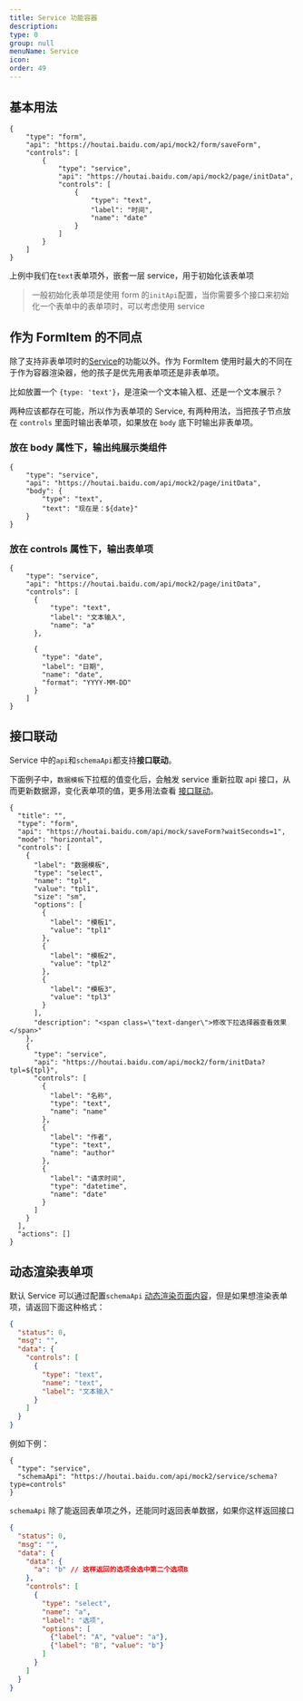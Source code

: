 ```yaml
---
title: Service 功能容器
description:
type: 0
group: null
menuName: Service
icon:
order: 49
---
```


## 基本用法

```schema:height="300" scope="body"
{
    "type": "form",
    "api": "https://houtai.baidu.com/api/mock2/form/saveForm",
    "controls": [
        {
            "type": "service",
            "api": "https://houtai.baidu.com/api/mock2/page/initData",
            "controls": [
                {
                    "type": "text",
                    "label": "时间",
                    "name": "date"
                }
            ]
        }
    ]
}
```

上例中我们在`text`表单项外，嵌套一层 service，用于初始化该表单项

> 一般初始化表单项是使用 form 的`initApi`配置，当你需要多个接口来初始化一个表单中的表单项时，可以考虑使用 service

## 作为 FormItem 的不同点

除了支持非表单项时的[Service](../service)的功能以外。作为 FormItem 使用时最大的不同在于作为容器渲染器，他的孩子是优先用表单项还是非表单项。

比如放置一个 `{type: 'text'}`，是渲染一个文本输入框、还是一个文本展示？

两种应该都存在可能，所以作为表单项的 Service, 有两种用法，当把孩子节点放在 `controls` 里面时输出表单项，如果放在 `body` 底下时输出非表单项。

### 放在 body 属性下，输出纯展示类组件

```schema:height="200" scope="form-item"
{
    "type": "service",
    "api": "https://houtai.baidu.com/api/mock2/page/initData",
    "body": {
        "type": "text",
        "text": "现在是：${date}"
    }
}
```

### 放在 controls 属性下，输出表单项

```schema:height="500" scope="form-item"
{
    "type": "service",
    "api": "https://houtai.baidu.com/api/mock2/page/initData",
    "controls": [
      {
          "type": "text",
          "label": "文本输入",
          "name": "a"
      },

      {
        "type": "date",
        "label": "日期",
        "name": "date",
        "format": "YYYY-MM-DD"
      }
    ]
}
```



## 接口联动

Service 中的`api`和`schemaApi`都支持**接口联动**。

下面例子中，`数据模板`下拉框的值变化后，会触发 service 重新拉取 api 接口，从而更新数据源，变化表单项的值，更多用法查看 [接口联动](../../concepts/linkage#%E6%8E%A5%E5%8F%A3%E8%81%94%E5%8A%A8)。

```schema:height="300" scope="body"
{
  "title": "",
  "type": "form",
  "api": "https://houtai.baidu.com/api/mock/saveForm?waitSeconds=1",
  "mode": "horizontal",
  "controls": [
    {
      "label": "数据模板",
      "type": "select",
      "name": "tpl",
      "value": "tpl1",
      "size": "sm",
      "options": [
        {
          "label": "模板1",
          "value": "tpl1"
        },
        {
          "label": "模板2",
          "value": "tpl2"
        },
        {
          "label": "模板3",
          "value": "tpl3"
        }
      ],
      "description": "<span class=\"text-danger\">修改下拉选择器查看效果</span>"
    },
    {
      "type": "service",
      "api": "https://houtai.baidu.com/api/mock2/form/initData?tpl=${tpl}",
      "controls": [
        {
          "label": "名称",
          "type": "text",
          "name": "name"
        },
        {
          "label": "作者",
          "type": "text",
          "name": "author"
        },
        {
          "label": "请求时间",
          "type": "datetime",
          "name": "date"
        }
      ]
    }
  ],
  "actions": []
}
```

## 动态渲染表单项

默认 Service 可以通过配置`schemaApi` [动态渲染页面内容](../service#%E5%8A%A8%E6%80%81%E6%B8%B2%E6%9F%93%E9%A1%B5%E9%9D%A2)，但是如果想渲染表单项，请返回下面这种格式：

```json
{
  "status": 0,
  "msg": "",
  "data": {
    "controls": [
      {
        "type": "text",
        "name": "text",
        "label": "文本输入"
      }
    ]
  }
}
```

例如下例：

```schema:height="400" scope="form-item"
{
  "type": "service",
  "schemaApi": "https://houtai.baidu.com/api/mock2/service/schema?type=controls"
}
```

`schemaApi` 除了能返回表单项之外，还能同时返回表单数据，如果你这样返回接口

```json
{
  "status": 0,
  "msg": "",
  "data": {
    "data": {
      "a": "b" // 这样返回的选项会选中第二个选项B
    },
    "controls": [
      {
        "type": "select",
        "name": "a",
        "label": "选项",
        "options": [
          {"label": "A", "value": "a"},
          {"label": "B", "value": "b"}
        ]
      }
    ]
  }
}
```
